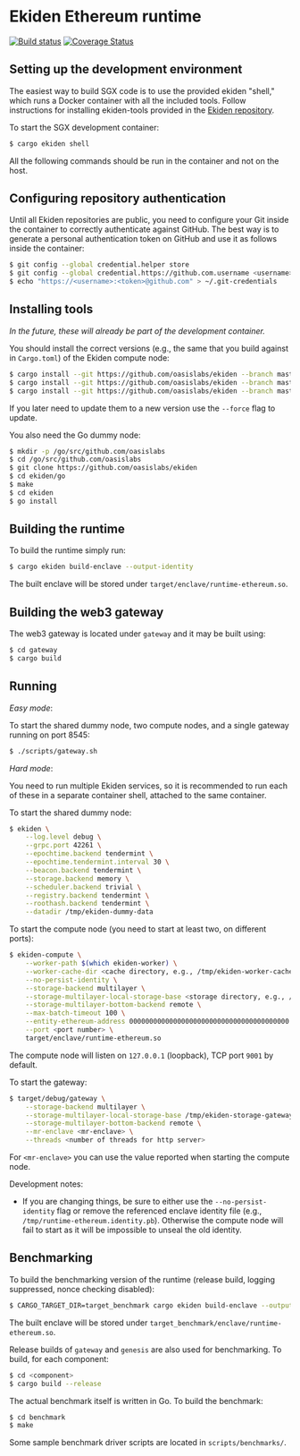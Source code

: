 # Ekiden Ethereum runtime

[![Build status](https://badge.buildkite.com/e1de50bd91d01f6aaf2b9fba113ad48b0118459d7d2c5dd2bd.svg)](https://buildkite.com/oasislabs/runtime-ethereum)
[![Coverage Status](https://coveralls.io/repos/github/oasislabs/runtime-ethereum/badge.svg?branch=master&t=shmqoK)](https://coveralls.io/github/oasislabs/runtime-ethereum?branch=master)

## Setting up the development environment

The easiest way to build SGX code is to use the provided ekiden "shell,"  which runs a Docker
container with all the included tools. Follow instructions for installing ekiden-tools provided in the [Ekiden repository](https://github.com/oasislabs/ekiden).

To start the SGX development container:
```bash
$ cargo ekiden shell
```

All the following commands should be run in the container and not on the host.

## Configuring repository authentication

Until all Ekiden repositories are public, you need to configure your Git inside the container
to correctly authenticate against GitHub. The best way is to generate a personal authentication
token on GitHub and use it as follows inside the container:
```bash
$ git config --global credential.helper store
$ git config --global credential.https://github.com.username <username>
$ echo "https://<username>:<token>@github.com" > ~/.git-credentials
```

## Installing tools

*In the future, these will already be part of the development container.*

You should install the correct versions (e.g., the same that you build against in `Cargo.toml`)
of the Ekiden compute node:
```bash
$ cargo install --git https://github.com/oasislabs/ekiden --branch master ekiden-tools
$ cargo install --git https://github.com/oasislabs/ekiden --branch master ekiden-compute
$ cargo install --git https://github.com/oasislabs/ekiden --branch master ekiden-worker
```

If you later need to update them to a new version use the `--force` flag to update.

You also need the Go dummy node:
```bash
$ mkdir -p /go/src/github.com/oasislabs
$ cd /go/src/github.com/oasislabs
$ git clone https://github.com/oasislabs/ekiden
$ cd ekiden/go
$ make
$ cd ekiden
$ go install
```

## Building the runtime

To build the runtime simply run:
```bash
$ cargo ekiden build-enclave --output-identity
```

The built enclave will be stored under `target/enclave/runtime-ethereum.so`.

## Building the web3 gateway

The web3 gateway is located under `gateway` and it may be built using:
```bash
$ cd gateway
$ cargo build
```

## Running

*Easy mode*:

To start the shared dummy node, two compute nodes, and a single gateway running on port 8545:
```bash
$ ./scripts/gateway.sh
```

*Hard mode*:

You need to run multiple Ekiden services, so it is recommended to run each of these in a
separate container shell, attached to the same container.

To start the shared dummy node:
```bash
$ ekiden \
    --log.level debug \
    --grpc.port 42261 \
    --epochtime.backend tendermint \
    --epochtime.tendermint.interval 30 \
    --beacon.backend tendermint \
    --storage.backend memory \
    --scheduler.backend trivial \
    --registry.backend tendermint \
    --roothash.backend tendermint \
    --datadir /tmp/ekiden-dummy-data
```

To start the compute node (you need to start at least two, on different ports):
```bash
$ ekiden-compute \
    --worker-path $(which ekiden-worker) \
    --worker-cache-dir <cache directory, e.g., /tmp/ekiden-worker-cache-id> \
    --no-persist-identity \
    --storage-backend multilayer \
    --storage-multilayer-local-storage-base <storage directory, e.g., /tmp/ekiden-storage-id> \
    --storage-multilayer-bottom-backend remote \
    --max-batch-timeout 100 \
    --entity-ethereum-address 0000000000000000000000000000000000000000 \
    --port <port number> \
    target/enclave/runtime-ethereum.so
```

The compute node will listen on `127.0.0.1` (loopback), TCP port `9001` by default.

To start the gateway:
```bash
$ target/debug/gateway \
    --storage-backend multilayer \
    --storage-multilayer-local-storage-base /tmp/ekiden-storage-gateway \
    --storage-multilayer-bottom-backend remote \
    --mr-enclave <mr-enclave> \
    --threads <number of threads for http server>
```

For `<mr-enclave>` you can use the value reported when starting the compute node.

Development notes:

* If you are changing things, be sure to either use the `--no-persist-identity` flag or remove the referenced enclave identity file (e.g., `/tmp/runtime-ethereum.identity.pb`). Otherwise the compute node will fail to start as it will be impossible to unseal the old identity.

## Benchmarking

To build the benchmarking version of the runtime (release build, logging suppressed, nonce checking disabled):
```bash
$ CARGO_TARGET_DIR=target_benchmark cargo ekiden build-enclave --output-identity --cargo-addendum feature.benchmark.addendum --target-dir target_benchmark --release -- --features "benchmark"
```

The built enclave will be stored under `target_benchmark/enclave/runtime-ethereum.so`.

Release builds of `gateway` and `genesis` are also used for benchmarking. To build, for each component:
```bash
$ cd <component>
$ cargo build --release
```

The actual benchmark itself is written in Go.  To build the benchmark:
```bash
$ cd benchmark
$ make
```

Some sample benchmark driver scripts are located in `scripts/benchmarks/`.
